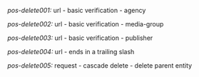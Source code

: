 *pos-delete001:* url - basic verification - agency

*pos-delete002:* url - basic verification - media-group

*pos-delete003:* url - basic verification - publisher

*pos-delete004:* url - ends in a trailing slash

*pos-delete005:* request - cascade delete - delete parent entity
